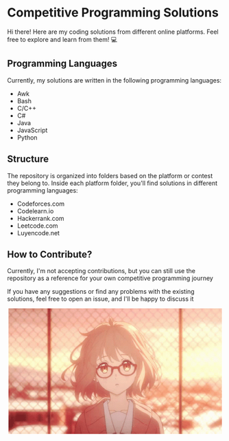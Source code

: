 # Competitive Programming Solutions

Hi there! Here are my coding solutions from different online platforms. Feel free to explore and learn from them! :computer:

## Programming Languages

Currently, my solutions are written in the following programming languages:

- Awk
- Bash
- C/C++
- C#
- Java
- JavaScript
- Python

## Structure

The repository is organized into folders based on the platform or contest they belong to. Inside each platform folder, you'll find solutions in different programming languages:

- Codeforces.com
- Codelearn.io
- Hackerrank.com
- Leetcode.com
- Luyencode.net

## How to Contribute?

Currently, I'm not accepting contributions, but you can still use the repository as a reference for your own competitive programming journey

If you have any suggestions or find any problems with the existing solutions, feel free to open an issue, and I'll be happy to discuss it

<!-- Note: It may not explain how the code works because I'm too lazy to write it 👀 -->

<p align="center">
    <img src="https://raw.githubusercontent.com/T3l3sc0p3/CDN-for-personal-use/Kuriyama-Mirai/gifs/mirai-3.gif" alt=":hearts:">
</p>
